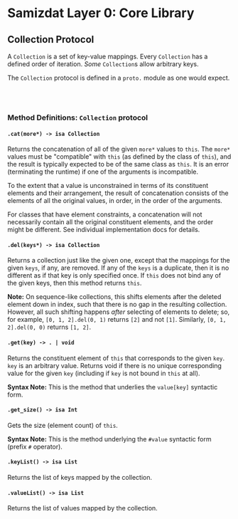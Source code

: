 Samizdat Layer 0: Core Library
==============================

Collection Protocol
-------------------

A `Collection` is a set of key-value mappings. Every `Collection` has
a defined order of iteration. *Some* `Collection`s allow arbitrary
keys.

The `Collection` protocol is defined in a `proto.` module as one
would expect.

<br><br>
### Method Definitions: `Collection` protocol

#### `.cat(more*) -> isa Collection`

Returns the concatenation of all of the given `more*` values to `this`.
The `more*` values must be "compatible" with `this` (as defined by the class
of `this`), and the result is typically expected to be of the same class as
`this`. It is an error (terminating the runtime) if one of the arguments is
incompatible.

To the extent that a value is unconstrained in terms of its constituent
elements and their arrangement, the result of concatenation consists
of the elements of all the original values, in order, in the order of the
arguments.

For classes that have element constraints, a concatenation will not
necessarily contain all the original constituent elements, and the order might
be different. See individual implementation docs for details.

#### `.del(keys*) -> isa Collection`

Returns a collection just like the given one, except that the mappings for the
given `keys`, if any, are removed. If any of the `keys` is a duplicate, then
it is no different as if that key is only specified once. If `this` does not
bind any of the given keys, then this method returns `this`.

**Note:** On sequence-like collections, this shifts elements after the
deleted element down in index, such that there is no gap in the resulting
collection. However, all such shifting happens *after* selecting of
elements to delete; so, for example, `[0, 1, 2].del(0, 1)` returns `[2]` and
not `[1]`. Similarly, `[0, 1, 2].del(0, 0)` returns `[1, 2]`.

#### `.get(key) -> . | void`

Returns the constituent element of `this` that corresponds to the given
`key`. `key` is an arbitrary value. Returns void if there is no unique
corresponding value for the given `key` (including if `key` is not
bound in `this` at all).

**Syntax Note:** This is the method that underlies the `value[key]`
syntactic form.

#### `.get_size() -> isa Int`

Gets the size (element count) of `this`.

**Syntax Note:** This is the method underlying the `#value` syntactic
form (prefix `#` operator).

#### `.keyList() -> isa List`

Returns the list of keys mapped by the collection.

#### `.valueList() -> isa List`

Returns the list of values mapped by the collection.
